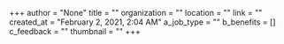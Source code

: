+++
author = "None"
title = ""
organization = ""
location = ""
link = ""
created_at = "February 2, 2021, 2:04 AM"
a_job_type = ""
b_benefits = []
c_feedback = ""
thumbnail = ""
+++
